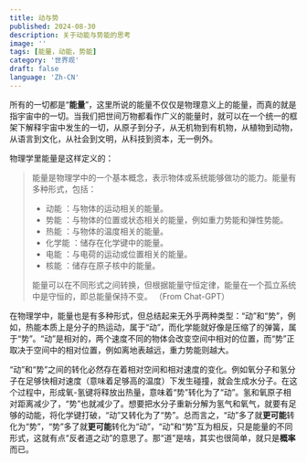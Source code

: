 ```yaml
---
title: 动与势
published: 2024-08-30
description: 关于动能与势能的思考
image: ''
tags: [能量，动能，势能]
category: '世界观'
draft: false
language: 'Zh-CN'
---
```

所有的一切都是“**能量**”，这里所说的能量不仅仅是物理意义上的能量，而真的就是指宇宙中的一切。当我们把世间万物都看作广义的能量时，就可以在一个统一的框架下解释宇宙中发生的一切，从原子到分子，从无机物到有机物，从植物到动物，从语言到文化，从社会到文明，从科技到资本，无一例外。

物理学里能量是这样定义的：

> 能量是物理学中的一个基本概念，表示物体或系统能够做功的能力。能量有多种形式，包括：
>
> * 动能 ：与物体的运动相关的能量。
> * 势能 ：与物体的位置或状态相关的能量，例如重力势能和弹性势能。
> * 热能 ：与物体的温度相关的能量。
> * 化学能 ：储存在化学键中的能量。
> * 电能 ：与电荷的运动或位置相关的能量。
> * 核能 ：储存在原子核中的能量。
>
> 能量可以在不同形式之间转换，但根据能量守恒定律，能量在一个孤立系统中是守恒的，即总能量保持不变。
> （From Chat-GPT）

在物理学中，能量也是有多种形式，但总结起来无外乎两种类型：“动”和“势”，例如，热能本质上是分子的热运动，属于“动”，而化学能就好像是压缩了的弹簧，属于“势”。“动”是相对的，两个速度不同的物体会改变空间中相对的位置，而“势”正取决于空间中的相对位置，例如离地表越远，重力势能则越大。

“动”和“势”之间的转化必然存在着相对空间和相对速度的变化。例如氧分子和氢分子在足够快相对速度（意味着足够高的温度）下发生碰撞，就会生成水分子。在这个过程中，形成氧-氢键将释放出热量，意味着“势”转化为了“动”。氢和氧原子相对距离减少了，“势”也就减少了。想要把水分子重新分解为氢气和氧气，就要有足够的动能，将化学键打破，“动”又转化为了“势”。总而言之，“动”多了就**更可能**转化为“势”，“势”多了就**更可能**转化为“动”，“动”和“势”互为相反，只是能量的不同形式，这就有点“反者道之动”的意思了。那“道”是啥，其实也很简单，就只是**概率**而已。
